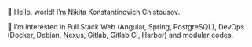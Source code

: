👋 Hello, world! I’m Nikita Konstantinovich Chistousov.

👀 I’m interested in Full Stack Web (Angular, Spring, PostgreSQL), DevOps (Docker, Debian, Nexus, Gitlab, Gitlab CI, Harbor) and modular codes.
